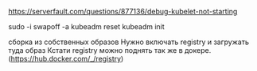 
https://serverfault.com/questions/877136/debug-kubelet-not-starting

sudo -i
swapoff -a
kubeadm reset
kubeadm init


сборка из собственных образов
Нужно включать registry и загружать туда образ
Кстати registry можно поднять так же в докере. (https://hub.docker.com/_/registry)
